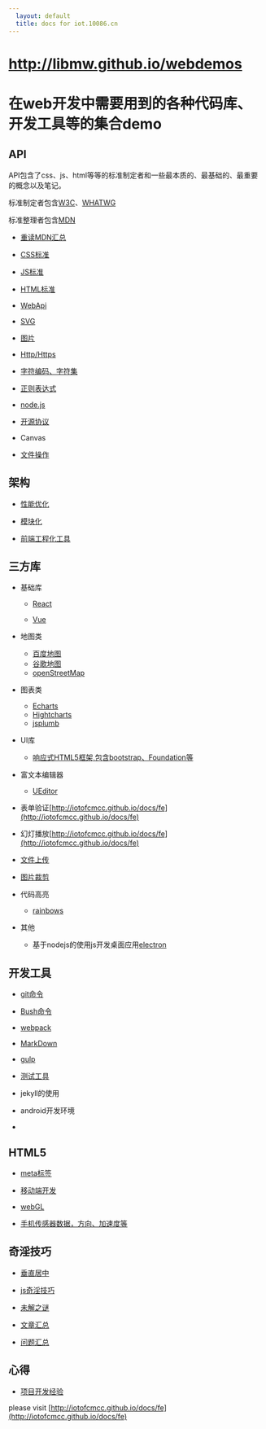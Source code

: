 ```yaml
---
  layout: default
  title: docs for iot.10086.cn
---
```

        
http://libmw.github.io/webdemos
===============

# 在web开发中需要用到的各种代码库、开发工具等的集合demo


## API

API包含了css、js、html等等的标准制定者和一些最本质的、最基础的、最重要的概念以及笔记。

标准制定者包含[W3C](http://www.w3.org/TR/#tr_Javascript_APIs)、[WHATWG](https://html.spec.whatwg.org/)

标准整理者包含[MDN](https://developer.mozilla.org/en/HTML)

* [重读MDN汇总](api/mdn.html)

* [CSS标准](api/css.html)

* [JS标准](api/js.html)

* [HTML标准](api/html.html)

* [WebApi](api/webapi.html)

* [SVG](api/svg.html)

* [图片](api/photo.html)

* [Http/Https](api/http.html)

* [字符编码、字符集](api/encode.html)

* [正则表达式](api/reg.html)

* [node.js](api/nodejs.html)

* [开源协议](api/license.html)


* Canvas

* [文件操作](api/files.html)

## 架构

* [性能优化](architecture/performance.html)

* [模块化](architecture/module.html)

* [前端工程化工具](architecture/pack.html)




## 三方库

* 基础库

    * [React](lib/react.html)

    * [Vue](lib/vue.html)


    
* 地图类

    * [百度地图](lib/baidu-map.html)
    * [谷歌地图](lib/google-map.html)
    * [openStreetMap](lib/open-street-map.html)

* 图表类

    * [Echarts](lib/baidu-map.html)
    * [Hightcharts](lib/highcharts.html)
    * [jsplumb](lib/jsplumb.html)

* UI库
    * [响应式HTML5框架,包含bootstrap、Foundation等](http://www.imooc.com/article/1323)

* 富文本编辑器
    * [UEditor](lib/ueditor.html)

* 表单验证[http://iotofcmcc.github.io/docs/fe](http://iotofcmcc.github.io/docs/fe)

* 幻灯播放[http://iotofcmcc.github.io/docs/fe](http://iotofcmcc.github.io/docs/fe)

* [文件上传](lib/file-upload.html)

* [图片裁剪](lib/image-clip.html)

* 代码高亮

    * [rainbows](lib/rainbow.html)

* 其他

   * 基于nodejs的使用js开发桌面应用[electron](http://electron.atom.io/#built-on-electron)

## 开发工具

* [git命令](tool/git.html)

* [Bush命令](tool/bash.html)

* [webpack](tool/webpack.html)

* [MarkDown](tool/markdown.html)

* [gulp](tool/gulp.html)

* [测试工具](tool/test.html)

* jekyll的使用

* android开发环境

*

## HTML5

* [meta标签](h5/meta.html)

* [移动端开发](h5/mobile.html)

* [webGL](h5/webgl.html)

* [手机传感器数据，方向、加速度等](h5/sensor.html)


## 奇淫技巧

* [垂直居中](skill/vertical-middle.html)

* [js奇淫技巧](skill/vertical-middle.html)

* [未解之谜](skill/why.html)

* [文章汇总](skill/article.html)

* [问题汇总](skill/issue.html)

## 心得

* [项目开发经验](experience/project.html)



please visit [http://iotofcmcc.github.io/docs/fe](http://iotofcmcc.github.io/docs/fe)
